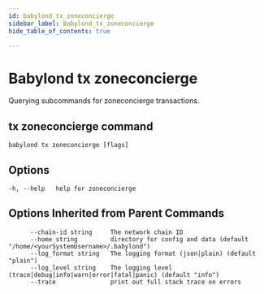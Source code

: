 ```yaml
---
id: babylond_tx_zoneconcierge
sidebar_label: Babylond_tx_zoneconcierge
hide_table_of_contents: true

---
```


# Babylond tx zoneconcierge
Querying subcommands for zoneconcierge transactions.
## tx zoneconcierge command
```
babylond tx zoneconcierge [flags]
```
## Options
```
-h, --help   help for zoneconcierge
```
## Options Inherited from Parent Commands
```
      --chain-id string     The network chain ID
      --home string         directory for config and data (default "/home/<yourSystemUsername>/.babylond")
      --log_format string   The logging format (json|plain) (default "plain")
      --log_level string    The logging level (trace|debug|info|warn|error|fatal|panic) (default "info")
      --trace               print out full stack trace on errors
```